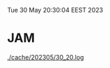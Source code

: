 Tue 30 May 20:30:04 EEST 2023
# JAM
<a href='./cache/202305/30_20.log'>./cache/202305/30_20.log</a>
